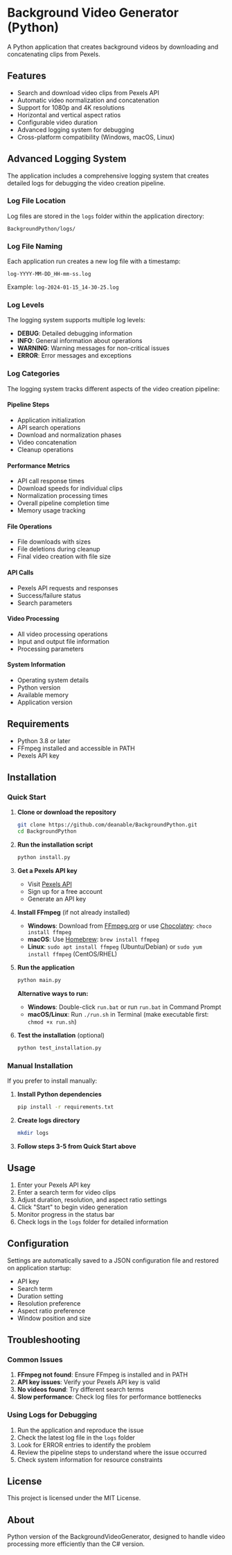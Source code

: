 # Background Video Generator (Python)

A Python application that creates background videos by downloading and concatenating clips from Pexels.

## Features

* Search and download video clips from Pexels API
* Automatic video normalization and concatenation
* Support for 1080p and 4K resolutions
* Horizontal and vertical aspect ratios
* Configurable video duration
* Advanced logging system for debugging
* Cross-platform compatibility (Windows, macOS, Linux)

## Advanced Logging System

The application includes a comprehensive logging system that creates detailed logs for debugging the video creation pipeline.

### Log File Location

Log files are stored in the `logs` folder within the application directory:

```
BackgroundPython/logs/
```

### Log File Naming

Each application run creates a new log file with a timestamp:

```
log-YYYY-MM-DD_HH-mm-ss.log
```

Example: `log-2024-01-15_14-30-25.log`

### Log Levels

The logging system supports multiple log levels:

* **DEBUG**: Detailed debugging information
* **INFO**: General information about operations
* **WARNING**: Warning messages for non-critical issues
* **ERROR**: Error messages and exceptions

### Log Categories

The logging system tracks different aspects of the video creation pipeline:

#### Pipeline Steps

* Application initialization
* API search operations
* Download and normalization phases
* Video concatenation
* Cleanup operations

#### Performance Metrics

* API call response times
* Download speeds for individual clips
* Normalization processing times
* Overall pipeline completion time
* Memory usage tracking

#### File Operations

* File downloads with sizes
* File deletions during cleanup
* Final video creation with file size

#### API Calls

* Pexels API requests and responses
* Success/failure status
* Search parameters

#### Video Processing

* All video processing operations
* Input and output file information
* Processing parameters

#### System Information

* Operating system details
* Python version
* Available memory
* Application version

## Requirements

* Python 3.8 or later
* FFmpeg installed and accessible in PATH
* Pexels API key

## Installation

### Quick Start

1. **Clone or download the repository**
   ```bash
   git clone https://github.com/deanable/BackgroundPython.git
   cd BackgroundPython
   ```

2. **Run the installation script**
   ```bash
   python install.py
   ```

3. **Get a Pexels API key**
   - Visit [Pexels API](https://www.pexels.com/api/)
   - Sign up for a free account
   - Generate an API key

4. **Install FFmpeg** (if not already installed)
   - **Windows**: Download from [FFmpeg.org](https://ffmpeg.org/download.html) or use [Chocolatey](https://chocolatey.org/): `choco install ffmpeg`
   - **macOS**: Use [Homebrew](https://brew.sh/): `brew install ffmpeg`
   - **Linux**: `sudo apt install ffmpeg` (Ubuntu/Debian) or `sudo yum install ffmpeg` (CentOS/RHEL)

5. **Run the application**
   ```bash
   python main.py
   ```
   
   **Alternative ways to run:**
   - **Windows**: Double-click `run.bat` or run `run.bat` in Command Prompt
   - **macOS/Linux**: Run `./run.sh` in Terminal (make executable first: `chmod +x run.sh`)

6. **Test the installation** (optional)
   ```bash
   python test_installation.py
   ```

### Manual Installation

If you prefer to install manually:

1. **Install Python dependencies**
   ```bash
   pip install -r requirements.txt
   ```

2. **Create logs directory**
   ```bash
   mkdir logs
   ```

3. **Follow steps 3-5 from Quick Start above**

## Usage

1. Enter your Pexels API key
2. Enter a search term for video clips
3. Adjust duration, resolution, and aspect ratio settings
4. Click "Start" to begin video generation
5. Monitor progress in the status bar
6. Check logs in the `logs` folder for detailed information

## Configuration

Settings are automatically saved to a JSON configuration file and restored on application startup:

* API key
* Search term
* Duration setting
* Resolution preference
* Aspect ratio preference
* Window position and size

## Troubleshooting

### Common Issues

1. **FFmpeg not found**: Ensure FFmpeg is installed and in PATH
2. **API key issues**: Verify your Pexels API key is valid
3. **No videos found**: Try different search terms
4. **Slow performance**: Check log files for performance bottlenecks

### Using Logs for Debugging

1. Run the application and reproduce the issue
2. Check the latest log file in the `logs` folder
3. Look for ERROR entries to identify the problem
4. Review the pipeline steps to understand where the issue occurred
5. Check system information for resource constraints

## License

This project is licensed under the MIT License.

## About

Python version of the BackgroundVideoGenerator, designed to handle video processing more efficiently than the C# version. 